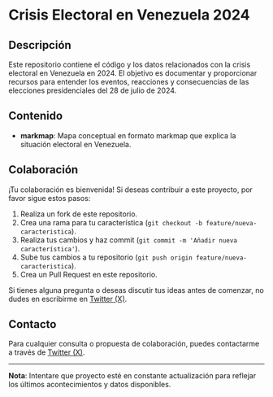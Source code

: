 
# Crisis Electoral en Venezuela 2024

## Descripción

Este repositorio contiene el código y los datos relacionados con la crisis electoral en Venezuela en 2024. El objetivo es documentar y proporcionar recursos para entender los eventos, reacciones y consecuencias de las elecciones presidenciales del 28 de julio de 2024.

## Contenido

- **markmap**: Mapa conceptual en formato markmap que explica la situación electoral en Venezuela.


## Colaboración

¡Tu colaboración es bienvenida! Si deseas contribuir a este proyecto, por favor sigue estos pasos:

1. Realiza un fork de este repositorio.
2. Crea una rama para tu característica (`git checkout -b feature/nueva-caracteristica`).
3. Realiza tus cambios y haz commit (`git commit -m 'Añadir nueva característica'`).
4. Sube tus cambios a tu repositorio (`git push origin feature/nueva-caracteristica`).
5. Crea un Pull Request en este repositorio.

Si tienes alguna pregunta o deseas discutir tus ideas antes de comenzar, no dudes en escribirme en [Twitter (X)](https://x.com/UnInconformeMas).

## Contacto

Para cualquier consulta o propuesta de colaboración, puedes contactarme a través de [Twitter (X)](https://x.com/UnInconformeMas).

---

**Nota**: Intentare que proyecto esté en constante actualización para reflejar los últimos acontecimientos y datos disponibles.
